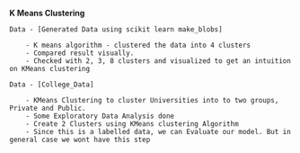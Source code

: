 **K Means Clustering**

    Data - [Generated Data using scikit learn make_blobs]

        - K means algorithm - clustered the data into 4 clusters
        - Compared result visually.
        - Checked with 2, 3, 8 clusters and visualized to get an intuition on KMeans clustering
        
    Data - [College_Data]

        - KMeans Clustering to cluster Universities into to two groups, Private and Public.
        - Some Exploratory Data Analysis done
        - Create 2 Clusters using KMeans clustering Algorithm
        - Since this is a labelled data, we can Evaluate our model. But in general case we wont have this step
        
